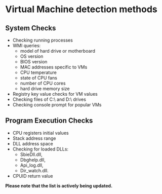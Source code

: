 # Virtual Machine detection methods

## System Checks
* Checking running processes
* WMI queries:
  * model of hard drive or motherboard 
  * OS version
  * BIOS version
  * MAC addresses specific to VMs
  * CPU temperature
  * state of CPU fans
  * number of CPU cores
  * hard drive memory size
* Registry key value checks for VM values
* Checking files of C:\ and D:\ drives
* Checking console prompt for popular VMs



## Program Execution Checks

* CPU registers initial values
* Stack address range 
* DLL address space 
* Checking for loaded DLLs:
  * SbieDll.dll,
  * Dbghelp.dll,
  * Api_log.dll,
  * Dir_watch.dll.
* CPUID return value


**Please note that the list is actively being updated.**


    